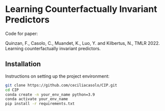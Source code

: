 # Learning Counterfactually Invariant Predictors

Code for paper:

Quinzan, F., Casolo, C., Muandet, K., Luo, Y. and Kilbertus, N., TMLR 2022. Learning counterfactually invariant predictors.

## Installation

Instructions on setting up the project environment:

```bash
git clone https://github.com/ceciliacasolo/CIP.git
cd CIP
conda create -n your_env_name python=3.9
conda activate your_env_name
pip install -r requirements.txt


